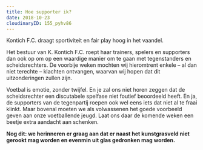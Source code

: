 ```yaml
---
title: Hoe supporter ik?
date: 2018-10-23
cloudinaryID: 155_pyhv86
---
```

<p>Kontich F.C. draagt sportiviteit en fair play hoog in het vaandel.</p>
<p>Het bestuur van K. Kontich F.C. roept haar trainers, spelers en supporters dan ook op om op een waardige manier om te gaan met tegenstanders en scheidsrechters. De voorbije weken mochten wij hieromtrent enkele &ndash; al dan niet terechte &ndash; klachten ontvangen, waarvan wij hopen dat dit uitzonderingen zullen zijn.</p>
<p>Voetbal is emotie, zonder twijfel. En je zal ons niet horen zeggen dat de scheidsrechter een discutabele spelfase niet foutief beoordeeld heeft. En ja, de supporters van de tegenpartij roepen ook wel eens iets dat niet al te fraai klinkt. Maar bovenal moeten we als volwassenen het goede voorbeeld geven aan onze voetballende jeugd. Laat ons daar de komende weken een beetje extra aandacht aan schenken.</p>
<p><strong>Nog dit: we herinneren er graag aan dat er naast het kunstgrasveld niet gerookt mag worden en evenmin uit glas gedronken mag worden.</strong></p>